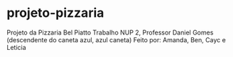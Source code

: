 # projeto-pizzaria
Projeto da Pizzaria Bel Piatto
Trabalho NUP 2, Professor Daniel Gomes (descendente do caneta azul, azul caneta)
Feito por: Amanda, Ben, Cayc e Leticia
